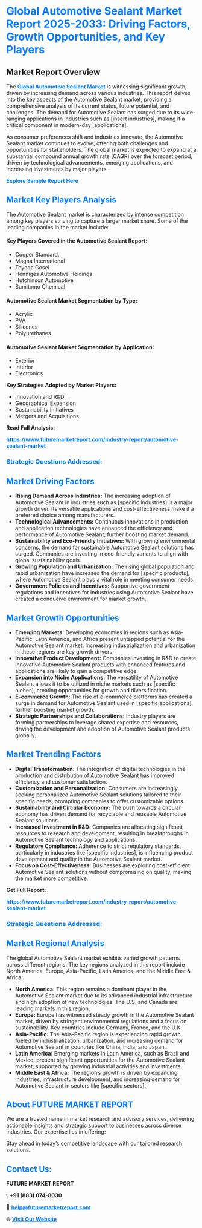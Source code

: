 <h1 style="color: #007BFF;">Global Automotive Sealant Market Report 2025-2033: Driving Factors, Growth Opportunities, and Key Players</h1>

<section id="overview">
<h2>Market Report Overview</h2>
<p>The <a href="https://www.futuremarketreport.com/industry-report/automotive-sealant-market" style="color: #007BFF; text-decoration: none;"><strong>Global Automotive Sealant Market</strong></a> is witnessing significant growth, driven by increasing demand across various industries. This report delves into the key aspects of the Automotive Sealant market, providing a comprehensive analysis of its current status, future potential, and challenges. The demand for Automotive Sealant has surged due to its wide-ranging applications in industries such as [insert industries], making it a critical component in modern-day [applications].</p>
<p>As consumer preferences shift and industries innovate, the Automotive Sealant market continues to evolve, offering both challenges and opportunities for stakeholders. The global market is expected to expand at a substantial compound annual growth rate (CAGR) over the forecast period, driven by technological advancements, emerging applications, and increasing investments by major players.</p>
</section>

<section id="overview">
<p><a href="https://www.futuremarketreport.com/request-sample/reportId=42408" style="color: #007BFF; text-decoration: none;"><strong>Explore Sample Report Here</strong></a></p>
</section>

<section id="key-players">
<h2 style="color: #007BFF;">Market Key Players Analysis</h2>
<p>The Automotive Sealant market is characterized by intense competition among key players striving to capture a larger market share. Some of the leading companies in the market include:</p>
<h4>Key Players Covered in the Automotive Sealant Report:</h4>
<ul><li>Cooper Standard.</li><li>Magna International</li><li>Toyoda Gosei</li><li>Henniges Automotive Holdings</li><li>Hutchinson Automotive</li><li>Sumitomo Chemical</li></ul>
<h4>Automotive Sealant Market Segmentation by Type:</h4>
<ul><li>Acrylic</li><li>PVA</li><li>Silicones</li><li>Polyurethanes</li></ul>

<h4>Automotive Sealant Market Segmentation by Application:</h4>
<ul><li>Exterior</li><li>Interior</li><li>Electronics</li></ul>
<p><strong>Key Strategies Adopted by Market Players:</strong></p>
<ul>
<li>Innovation and R&D</li>
<li>Geographical Expansion</li>
<li>Sustainability Initiatives</li>
<li>Mergers and Acquisitions</li>
</ul>
</section>

<section>
<p><strong>Read Full Analysis: </strong></p><a href="https://www.futuremarketreport.com/industry-report/automotive-sealant-market" style="color: #007BFF; text-decoration: none;"><strong>https://www.futuremarketreport.com/industry-report/automotive-sealant-market</strong></a>
<h3 style="color: #007BFF;">Strategic Questions Addressed:</h3>
</section>

<section id="driving-factors">
<h2 style="color: #007BFF;">Market Driving Factors</h2>
<ul>
<li><strong>Rising Demand Across Industries:</strong> The increasing adoption of Automotive Sealant in industries such as [specific industries] is a major growth driver. Its versatile applications and cost-effectiveness make it a preferred choice among manufacturers.</li>
<li><strong>Technological Advancements:</strong> Continuous innovations in production and application technologies have enhanced the efficiency and performance of Automotive Sealant, further boosting market demand.</li>
<li><strong>Sustainability and Eco-Friendly Initiatives:</strong> With growing environmental concerns, the demand for sustainable Automotive Sealant solutions has surged. Companies are investing in eco-friendly variants to align with global sustainability goals.</li>
<li><strong>Growing Population and Urbanization:</strong> The rising global population and rapid urbanization have increased the demand for [specific products], where Automotive Sealant plays a vital role in meeting consumer needs.</li>
<li><strong>Government Policies and Incentives:</strong> Supportive government regulations and incentives for industries using Automotive Sealant have created a conducive environment for market growth.</li>
</ul>
</section>

<section id="growth-opportunities">
<h2 style="color: #007BFF;">Market Growth Opportunities</h2>
<ul>
<li><strong>Emerging Markets:</strong> Developing economies in regions such as Asia-Pacific, Latin America, and Africa present untapped potential for the Automotive Sealant market. Increasing industrialization and urbanization in these regions are key growth drivers.</li>
<li><strong>Innovative Product Development:</strong> Companies investing in R&D to create innovative Automotive Sealant products with enhanced features and applications are likely to gain a competitive edge.</li>
<li><strong>Expansion into Niche Applications:</strong> The versatility of Automotive Sealant allows it to be utilized in niche markets such as [specific niches], creating opportunities for growth and diversification.</li>
<li><strong>E-commerce Growth:</strong> The rise of e-commerce platforms has created a surge in demand for Automotive Sealant used in [specific applications], further boosting market growth.</li>
<li><strong>Strategic Partnerships and Collaborations:</strong> Industry players are forming partnerships to leverage shared expertise and resources, driving the development and adoption of Automotive Sealant products globally.</li>
</ul>
</section>

<section id="trending-factors">
<h2 style="color: #007BFF;">Market Trending Factors</h2>
<ul>
<li><strong>Digital Transformation:</strong> The integration of digital technologies in the production and distribution of Automotive Sealant has improved efficiency and customer satisfaction.</li>
<li><strong>Customization and Personalization:</strong> Consumers are increasingly seeking personalized Automotive Sealant solutions tailored to their specific needs, prompting companies to offer customizable options.</li>
<li><strong>Sustainability and Circular Economy:</strong> The push towards a circular economy has driven demand for recyclable and reusable Automotive Sealant solutions.</li>
<li><strong>Increased Investment in R&D:</strong> Companies are allocating significant resources to research and development, resulting in breakthroughs in Automotive Sealant technology and applications.</li>
<li><strong>Regulatory Compliance:</strong> Adherence to strict regulatory standards, particularly in industries like [specific industries], is influencing product development and quality in the Automotive Sealant market.</li>
<li><strong>Focus on Cost-Effectiveness:</strong> Businesses are exploring cost-efficient Automotive Sealant solutions without compromising on quality, making the market more competitive.</li>
</ul>
</section>

<section>
<p><strong>Get Full Report: </strong></p><a href="https://www.futuremarketreport.com/industry-report/automotive-sealant-market" style="color: #007BFF; text-decoration: none;"><strong>https://www.futuremarketreport.com/industry-report/automotive-sealant-market</strong></a>
<h3 style="color: #007BFF;">Strategic Questions Addressed:</h3>
</section>


<section id="regional-analysis">
<h2 style="color: #007BFF;">Market Regional Analysis</h2>
<p>The global Automotive Sealant market exhibits varied growth patterns across different regions. The key regions analyzed in this report include North America, Europe, Asia-Pacific, Latin America, and the Middle East & Africa:</p>
<ul>
<li><strong>North America:</strong> This region remains a dominant player in the Automotive Sealant market due to its advanced industrial infrastructure and high adoption of new technologies. The U.S. and Canada are leading markets in this region.</li>
<li><strong>Europe:</strong> Europe has witnessed steady growth in the Automotive Sealant market, driven by stringent environmental regulations and a focus on sustainability. Key countries include Germany, France, and the U.K.</li>
<li><strong>Asia-Pacific:</strong> The Asia-Pacific region is experiencing rapid growth, fueled by industrialization, urbanization, and increasing demand for Automotive Sealant in countries like China, India, and Japan.</li>
<li><strong>Latin America:</strong> Emerging markets in Latin America, such as Brazil and Mexico, present significant opportunities for the Automotive Sealant market, supported by growing industrial activities and investments.</li>
<li><strong>Middle East & Africa:</strong> The region’s growth is driven by expanding industries, infrastructure development, and increasing demand for Automotive Sealant in sectors like [specific sectors].</li>
</ul>
</section>

<footer>
<h2 style="color: #007BFF;">About FUTURE MARKET REPORT</h2>
<p>We are a trusted name in market research and advisory services, delivering actionable insights and strategic support to businesses across diverse industries. Our expertise lies in offering:</p>

<p>Stay ahead in today’s competitive landscape with our tailored research solutions.</p>

<h2 style="color: #007BFF;">Contact Us:</h2>
<p><strong>FUTURE MARKET REPORT</strong></p>
<p>📞 <strong>+91 (883) 074-8030</strong></p>
<p>📧 <strong><a href="mailto:help@futuremarketreport.com" style="color: #007BFF;">help@futuremarketreport.com</a></strong></p>
<p>🌐 <strong><a href="https://www.futuremarketreport.com/" style="color: #007BFF;">Visit Our Website</a></strong></p>
</footer>